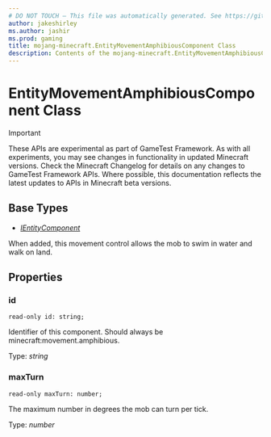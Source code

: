 ```yaml
---
# DO NOT TOUCH — This file was automatically generated. See https://github.com/Mojang/MinecraftScriptingApiDocsGenerator to modify descriptions, examples, etc.
author: jakeshirley
ms.author: jashir
ms.prod: gaming
title: mojang-minecraft.EntityMovementAmphibiousComponent Class
description: Contents of the mojang-minecraft.EntityMovementAmphibiousComponent class.
---
```

# EntityMovementAmphibiousComponent Class
>[!IMPORTANT]
>These APIs are experimental as part of GameTest Framework. As with all experiments, you may see changes in functionality in updated Minecraft versions. Check the Minecraft Changelog for details on any changes to GameTest Framework APIs. Where possible, this documentation reflects the latest updates to APIs in Minecraft beta versions.

## Base Types
- [*IEntityComponent*](IEntityComponent.md)

When added, this movement control allows the mob to swim in water and walk on land.

## Properties
### **id**
`read-only id: string;`

Identifier of this component. Should always be minecraft:movement.amphibious.

Type: *string*


### **maxTurn**
`read-only maxTurn: number;`

The maximum number in degrees the mob can turn per tick.

Type: *number*





